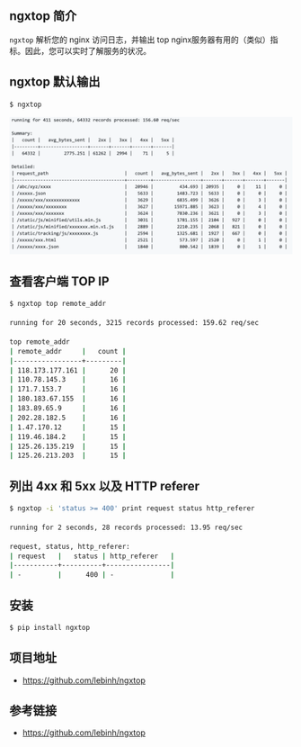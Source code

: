 ## ngxtop 简介

`ngxtop` 解析您的 nginx 访问日志，并输出 top nginx服务器有用的（类似）指标。因此，您可以实时了解服务的状况。

## ngxtop 默认输出

```bash
$ ngxtop
```
![](/img/ngtop-1.png)

## 查看客户端 TOP IP
```bash
$ ngxtop top remote_addr

running for 20 seconds, 3215 records processed: 159.62 req/sec

top remote_addr
| remote_addr     |   count |
|-----------------+---------|
| 118.173.177.161 |      20 |
| 110.78.145.3    |      16 |
| 171.7.153.7     |      16 |
| 180.183.67.155  |      16 |
| 183.89.65.9     |      16 |
| 202.28.182.5    |      16 |
| 1.47.170.12     |      15 |
| 119.46.184.2    |      15 |
| 125.26.135.219  |      15 |
| 125.26.213.203  |      15 |
```

## 列出 4xx 和 5xx 以及 HTTP referer
```bash
$ ngxtop -i 'status >= 400' print request status http_referer

running for 2 seconds, 28 records processed: 13.95 req/sec

request, status, http_referer:
| request   |   status | http_referer   |
|-----------+----------+----------------|
| -         |      400 | -              |
```

## 安装
```bash
$ pip install ngxtop
```

## 项目地址
- https://github.com/lebinh/ngxtop

## 参考链接
- https://github.com/lebinh/ngxtop